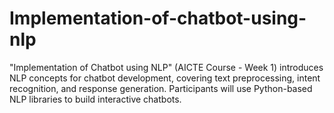 # Implementation-of-chatbot-using-nlp
"Implementation of Chatbot using NLP" (AICTE Course - Week 1) introduces NLP concepts for chatbot development, covering text preprocessing, intent recognition, and response generation. Participants will use Python-based NLP libraries to build interactive chatbots.
